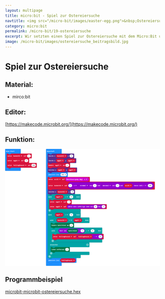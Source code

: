 ```yaml
---
layout: multipage
title: micro:bit - Spiel zur Ostereiersuche
navtitle: <img src="/micro-bit/images/easter-egg.png">&nbsp;Ostereiersuche&nbsp;<img src="/micro-bit/images/vcp-meet.png" title="Dieses Angebot kann auch über VCP-Meet genutzt werden.">
category: micro:bit
permalink: /micro-bit/19-ostereiersuche
excerpt: Wir setzten einen Spiel zur Ostereiersuche mit dem Micro:Bit um.
image: /micro-bit/images/ostereiersuche_beitragsbild.jpg
---
```


# Spiel zur Ostereiersuche



## Material:

+ mirco:bit

## Editor:

[https://makecode.microbit.org/](https://makecode.microbit.org/)

## Funktion:

![](images/micro-bit-Screenshot_ostereiersuche.png)

## Programmbeispiel

[microbit-microbit-ostereiersuche.hex](appendix/microbit-microbit-ostereiersuche.hex)
